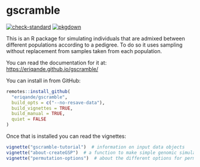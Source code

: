 gscramble
================

<!-- badges: start -->

[![check-standard](https://github.com/eriqande/gscramble/actions/workflows/check-standard.yaml/badge.svg)](https://github.com/eriqande/gscramble/actions/workflows/check-standard.yaml)
[![pkgdown](https://github.com/eriqande/gscramble/actions/workflows/pkgdown.yaml/badge.svg)](https://github.com/eriqande/gscramble/actions/workflows/pkgdown.yaml)
<!-- badges: end -->

This is an R package for simulating individuals that are admixed between
different populations according to a pedigree. To do so it uses sampling
without replacement from samples taken from each population.

You can read the documentation for it at:
<https://eriqande.github.io/gscramble/>

You can install in from GitHub:

``` r
remotes::install_github(
  "eriqande/gscramble", 
  build_opts = c("--no-resave-data"), 
  build_vignettes = TRUE, 
  build_manual = TRUE,
  quiet = FALSE
)
```

Once that is installed you can read the vignettes:

``` r
vignette("gscramble-tutorial")  # information on input data objects
vignette("about-createGSP")  # a function to make simple genomic simulation pedigrees
vignette("permutation-options")  # about the different options for permuting
```
